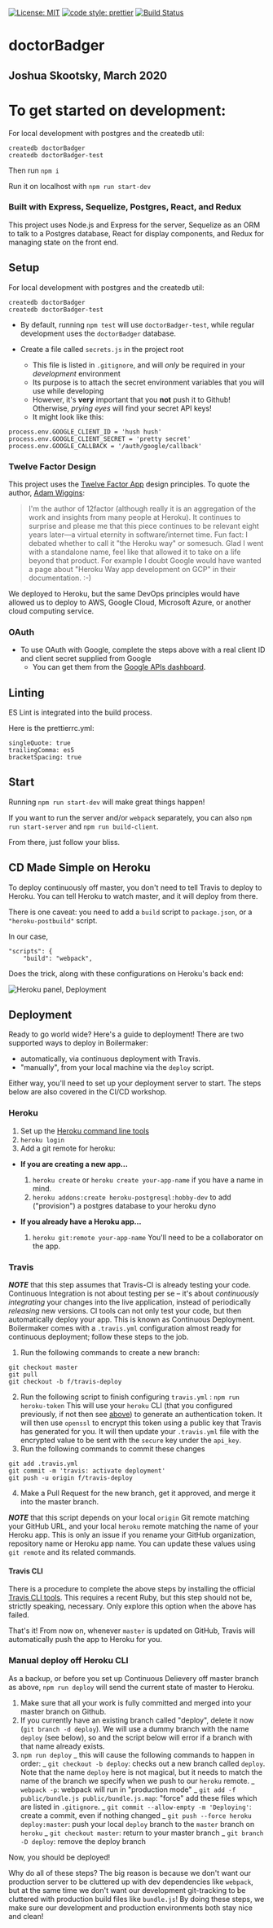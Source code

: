 [![License: MIT](https://img.shields.io/badge/License-MIT-blue.svg)](https://opensource.org/licenses/MIT) [![code style: prettier](https://img.shields.io/badge/code_style-prettier-ff69b4.svg?style=flat-square)](https://github.com/prettier/prettier) [![Build Status](https://travis-ci.org/JoshuaSkootsky/doctorBadger.svg?branch=master)](https://travis-ci.org/JoshuaSkootsky/doctorBadger)

# doctorBadger

## Joshua Skootsky, March 2020

# To get started on development:

For local development with postgres and the createdb util:

```
createdb doctorBadger
createdb doctorBadger-test

```

Then run `npm i`

Run it on localhost with `npm run start-dev`

### Built with Express, Sequelize, Postgres, React, and Redux

This project uses Node.js and Express for the server, Sequelize as an ORM to talk to a Postgres database, React for display components, and Redux for managing state on the front end.

## Setup

For local development with postgres and the createdb util:

```
createdb doctorBadger
createdb doctorBadger-test
```

- By default, running `npm test` will use `doctorBadger-test`, while
  regular development uses the `doctorBadger` database.

- Create a file called `secrets.js` in the project root
  - This file is listed in `.gitignore`, and will _only_ be required
    in your _development_ environment
  - Its purpose is to attach the secret environment variables that you
    will use while developing
  - However, it's **very** important that you **not** push it to
    Github! Otherwise, _prying eyes_ will find your secret API keys!
  - It might look like this:

```
process.env.GOOGLE_CLIENT_ID = 'hush hush'
process.env.GOOGLE_CLIENT_SECRET = 'pretty secret'
process.env.GOOGLE_CALLBACK = '/auth/google/callback'
```

### Twelve Factor Design

This project uses the [Twelve Factor App](https://12factor.net/ 'Twelve Factor App') design principles. To quote the author, [Adam Wiggins](https://news.ycombinator.com/item?id=21416881 'Comment on Hacker News'):

> I'm the author of 12factor (although really it is an aggregation of the work and insights from many people at Heroku). It continues to surprise and please me that this piece continues to be relevant eight years later—a virtual eternity in software/internet time.
> Fun fact: I debated whether to call it "the Heroku way" or somesuch. Glad I went with a standalone name, feel like that allowed it to take on a life beyond that product. For example I doubt Google would have wanted a page about "Heroku Way app development on GCP" in their documentation. :-)

We deployed to Heroku, but the same DevOps principles would have allowed us to deploy to AWS, Google Cloud, Microsoft Azure, or another cloud computing service.

### OAuth

- To use OAuth with Google, complete the steps above with a real client
  ID and client secret supplied from Google
  - You can get them from the [Google APIs dashboard][google-apis].

[google-apis]: https://console.developers.google.com/apis/credentials

## Linting

ES Lint is integrated into the build process.

Here is the prettierrc.yml:

```
singleQuote: true
trailingComma: es5
bracketSpacing: true
```

## Start

Running `npm run start-dev` will make great things happen!

If you want to run the server and/or `webpack` separately, you can also
`npm run start-server` and `npm run build-client`.

From there, just follow your bliss.

## CD Made Simple on Heroku

To deploy continuously off master, you don't need to tell Travis to deploy to Heroku. You can tell Heroku to watch master, and it will deploy from there.

There is one caveat: you need to add a `build` script to `package.json`, or a `"heroku-postbuild"` script.

In our case,

```
"scripts": {
    "build": "webpack",
```

Does the trick, along with these configurations on Heroku's back end:

![Heroku panel, Deployment](https://imgur.com/37PZ6y3)

## Deployment

Ready to go world wide? Here's a guide to deployment! There are two
supported ways to deploy in Boilermaker:

- automatically, via continuous deployment with Travis.
- "manually", from your local machine via the `deploy` script.

Either way, you'll need to set up your deployment server to start.
The steps below are also covered in the CI/CD workshop.

### Heroku

1.  Set up the [Heroku command line tools][heroku-cli]
2.  `heroku login`
3.  Add a git remote for heroku:

[heroku-cli]: https://devcenter.heroku.com/articles/heroku-cli

- **If you are creating a new app...**

  1.  `heroku create` or `heroku create your-app-name` if you have a
      name in mind.
  2.  `heroku addons:create heroku-postgresql:hobby-dev` to add
      ("provision") a postgres database to your heroku dyno

- **If you already have a Heroku app...**

  1.  `heroku git:remote your-app-name` You'll need to be a
      collaborator on the app.

### Travis

_**NOTE**_ that this step assumes that Travis-CI is already testing your code.
Continuous Integration is not about testing per se – it's about _continuously
integrating_ your changes into the live application, instead of periodically
_releasing_ new versions. CI tools can not only test your code, but then
automatically deploy your app. This is known as Continuous Deployment.
Boilermaker comes with a `.travis.yml` configuration almost ready for
continuous deployment; follow these steps to the job.

1.  Run the following commands to create a new branch:

```
git checkout master
git pull
git checkout -b f/travis-deploy
```

2.  Run the following script to finish configuring `travis.yml` :
    `npm run heroku-token`
    This will use your `heroku` CLI (that you configured previously, if
    not then see [above](#Heroku)) to generate an authentication token. It
    will then use `openssl` to encrypt this token using a public key that
    Travis has generated for you. It will then update your `.travis.yml`
    file with the encrypted value to be sent with the `secure` key under
    the `api_key`.
3.  Run the following commands to commit these changes

```
git add .travis.yml
git commit -m 'travis: activate deployment'
git push -u origin f/travis-deploy
```

4.  Make a Pull Request for the new branch, get it approved, and merge it into
    the master branch.

_**NOTE**_ that this script depends on your local `origin` Git remote matching
your GitHub URL, and your local `heroku` remote matching the name of your
Heroku app. This is only an issue if you rename your GitHub organization,
repository name or Heroku app name. You can update these values using
`git remote` and its related commands.

#### Travis CLI

There is a procedure to complete the above steps by installing the official
[Travis CLI tools][travis-cli]. This requires a recent Ruby, but this step
should not be, strictly speaking, necessary. Only explore this option when the
above has failed.

[travis-cli]: https://github.com/travis-ci/travis.rb#installation

That's it! From now on, whenever `master` is updated on GitHub, Travis
will automatically push the app to Heroku for you.

### Manual deploy off Heroku CLI

As a backup, or before you set up Continuous Delievery off master branch as above, `npm run deploy` will send the current state of master to Heroku.

1.  Make sure that all your work is fully committed and merged into your
    master branch on Github.
2.  If you currently have an existing branch called "deploy", delete
    it now (`git branch -d deploy`). We will use a dummy branch
    with the name `deploy` (see below), so and the script below will error if a
    branch with that name already exists.
3.  `npm run deploy`
    _ this will cause the following commands to happen in order:
    _ `git checkout -b deploy`: checks out a new branch called
    `deploy`. Note that the name `deploy` here is not magical, but it needs
    to match the name of the branch we specify when we push to our `heroku`
    remote.
    _ `webpack -p`: webpack will run in "production mode"
    _ `git add -f public/bundle.js public/bundle.js.map`: "force" add
    these files which are listed in `.gitignore`.
    _ `git commit --allow-empty -m 'Deploying'`: create a commit, even
    if nothing changed
    _ `git push --force heroku deploy:master`: push your local
    `deploy` branch to the `master` branch on `heroku`
    _ `git checkout master`: return to your master branch
    _ `git branch -D deploy`: remove the deploy branch

Now, you should be deployed!

Why do all of these steps? The big reason is because we don't want our
production server to be cluttered up with dev dependencies like
`webpack`, but at the same time we don't want our development
git-tracking to be cluttered with production build files like
`bundle.js`! By doing these steps, we make sure our development and
production environments both stay nice and clean!
